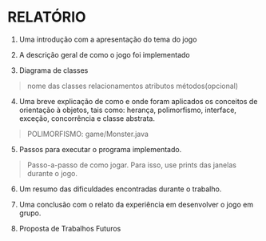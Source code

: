 # RELATÓRIO

1. Uma introdução com a apresentação do tema do jogo 

2. A descrição geral de como o jogo foi implementado

3. Diagrama de classes
> nome das classes
> relacionamentos
> atributos 
> métodos(opcional)

4. Uma breve explicação de como e onde foram aplicados os conceitos de orientação à objetos, tais como: herança, polimorfismo, interface, exceção, concorrência e classe abstrata.
> POLIMORFISMO: game/Monster.java

5. Passos para executar o programa implementado.
> Passo-a-passo de como jogar.
> Para isso, use prints das janelas durante o jogo.

6. Um resumo das dificuldades encontradas durante o trabalho.

7. Uma conclusão com o relato da experiência em desenvolver o jogo em grupo.

8. Proposta de Trabalhos Futuros
